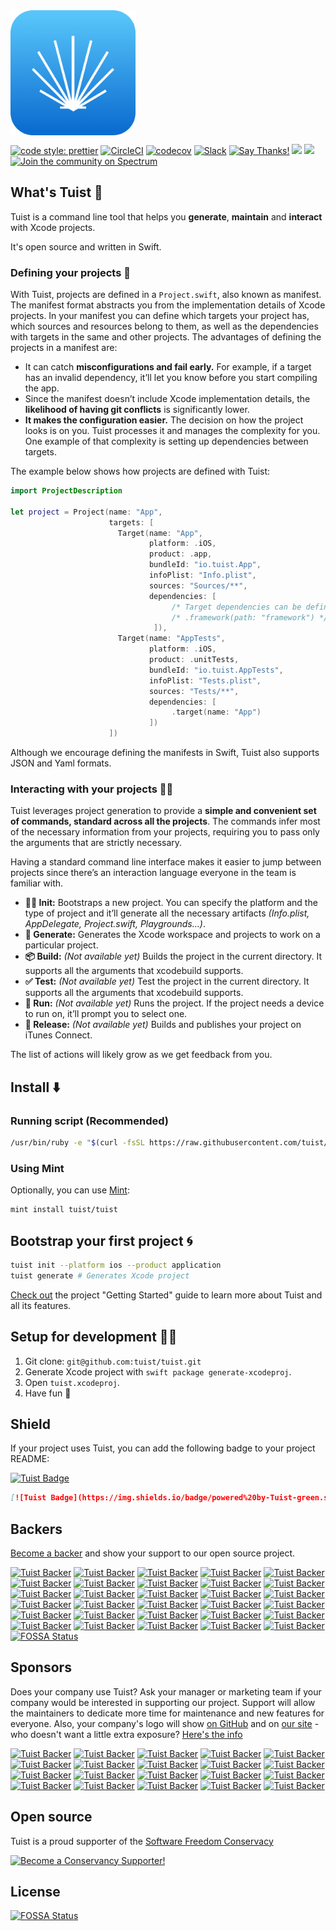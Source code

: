 <img src="assets/tuist.png" width="200" align="center"/>

[![code style: prettier](https://img.shields.io/badge/code_style-prettier-ff69b4.svg?style=flat-square)](https://github.com/prettier/prettier)
[![CircleCI](https://circleci.com/gh/tuist/tuist.svg?style=svg)](https://circleci.com/gh/tuist/tuist)
[![codecov](https://codecov.io/gh/tuist/tuist/branch/master/graph/badge.svg)](https://codecov.io/gh/tuist/tuist)
[![Slack](http://slack.tuist.io/badge.svg)](http://slack.tuist.io)
[![Say Thanks!](https://img.shields.io/badge/Say%20Thanks-!-1EAEDB.svg)](https://saythanks.io/to/pepibumur)
<img src="https://opencollective.com/tuistapp/tiers/backer/badge.svg?label=backer&color=brightgreen" />
<img src="https://opencollective.com/tuistapp/tiers/sponsor/badge.svg?label=sponsor&color=brightgreen" />
[![Join the community on Spectrum](https://withspectrum.github.io/badge/badge.svg)](https://spectrum.chat/tuist)

## What's Tuist 🕺

Tuist is a command line tool that helps you **generate**, **maintain** and **interact** with Xcode projects.

It's open source and written in Swift.

### Defining your projects 💼

With Tuist, projects are defined in a `Project.swift`, also known as manifest. The manifest format abstracts you from the implementation details of Xcode projects. In your manifest you can define which targets your project has, which sources and resources belong to them, as well as the dependencies with targets in the same and other projects. The advantages of defining the projects in a manifest are:

- It can catch **misconfigurations and fail early.** For example, if a target has an invalid dependency, it’ll let you know before you start compiling the app.
- Since the manifest doesn’t include Xcode implementation details, the **likelihood of having git conflicts** is significantly lower.
- **It makes the configuration easier.** The decision on how the project looks is on you. Tuist processes it and manages the complexity for you. One example of that complexity is setting up dependencies between targets.

The example below shows how projects are defined with Tuist:

```swift
import ProjectDescription

let project = Project(name: "App",
                      targets: [
                        Target(name: "App",
                               platform: .iOS,
                               product: .app,
                               bundleId: "io.tuist.App",
                               infoPlist: "Info.plist",
                               sources: "Sources/**",
                               dependencies: [
                                    /* Target dependencies can be defined here */
                                    /* .framework(path: "framework") */
                                ]),
                        Target(name: "AppTests",
                               platform: .iOS,
                               product: .unitTests,
                               bundleId: "io.tuist.AppTests",
                               infoPlist: "Tests.plist",
                               sources: "Tests/**",
                               dependencies: [
                                    .target(name: "App")
                               ])
                      ])
```

Although we encourage defining the manifests in Swift, Tuist also supports JSON and Yaml formats.

### Interacting with your projects 🙇‍♀️

Tuist leverages project generation to provide a **simple and convenient set of commands, standard across all the projects**. The commands infer most of the necessary information from your projects, requiring you to pass only the arguments that are strictly necessary.

Having a standard command line interface makes it easier to jump between projects since there’s an interaction language everyone in the team is familiar with.

- **👩‍💻 Init:** Bootstraps a new project. You can specify the platform and the type of project and it’ll generate all the necessary artifacts _(Info.plist, AppDelegate, Project.swift, Playgrounds…)_.
- **💫 Generate:** Generates the Xcode workspace and projects to work on a particular project.
- **📦 Build:** _(Not available yet)_ Builds the project in the current directory. It supports all the arguments that xcodebuild supports.
- **✅ Test:** _(Not available yet)_ Test the project in the current directory. It supports all the arguments that xcodebuild supports.
- **📱 Run:** _(Not available yet)_ Runs the project. If the project needs a device to run on, it’ll prompt you to select one.
- **🚀 Release:** _(Not available yet)_ Builds and publishes your project on iTunes Connect.

The list of actions will likely grow as we get feedback from you.

## Install ⬇️

### Running script (Recommended)

```bash
/usr/bin/ruby -e "$(curl -fsSL https://raw.githubusercontent.com/tuist/install/master/install)"
```

### Using Mint

Optionally, you can use [Mint](https://github.com/yonaskolb/mint):

```sh
mint install tuist/tuist
```

## Bootstrap your first project 🌀

```bash
tuist init --platform ios --product application
tuist generate # Generates Xcode project
```

[Check out](https://tuist.io/guides/1-getting-started) the project "Getting Started" guide to learn more about Tuist and all its features.

## Setup for development 👩‍💻

1.  Git clone: `git@github.com:tuist/tuist.git`
2.  Generate Xcode project with `swift package generate-xcodeproj`.
3.  Open `tuist.xcodeproj`.
4.  Have fun 🤖

## Shield

If your project uses Tuist, you can add the following badge to your project README:

[![Tuist Badge](https://img.shields.io/badge/powered%20by-Tuist-green.svg?longCache=true)](https://github.com/tuist)

```md
[![Tuist Badge](https://img.shields.io/badge/powered%20by-Tuist-green.svg?longCache=true)](https://github.com/tuist)
```

## Backers

[Become a backer](https://opencollective.com/tuistapp#backer) and show your support to our open source project.

[![Tuist Backer](https://opencollective.com/tuistapp/backer/0/avatar)](https://opencollective.com/tuistapp/backer/0/website)
[![Tuist Backer](https://opencollective.com/tuistapp/backer/1/avatar)](https://opencollective.com/tuistapp/backer/1/website)
[![Tuist Backer](https://opencollective.com/tuistapp/backer/2/avatar)](https://opencollective.com/tuistapp/backer/2/website)
[![Tuist Backer](https://opencollective.com/tuistapp/backer/3/avatar)](https://opencollective.com/tuistapp/backer/3/website)
[![Tuist Backer](https://opencollective.com/tuistapp/backer/4/avatar)](https://opencollective.com/tuistapp/backer/4/website)
[![Tuist Backer](https://opencollective.com/tuistapp/backer/5/avatar)](https://opencollective.com/tuistapp/backer/5/website)
[![Tuist Backer](https://opencollective.com/tuistapp/backer/6/avatar)](https://opencollective.com/tuistapp/backer/6/website)
[![Tuist Backer](https://opencollective.com/tuistapp/backer/7/avatar)](https://opencollective.com/tuistapp/backer/7/website)
[![Tuist Backer](https://opencollective.com/tuistapp/backer/8/avatar)](https://opencollective.com/tuistapp/backer/8/website)
[![Tuist Backer](https://opencollective.com/tuistapp/backer/9/avatar)](https://opencollective.com/tuistapp/backer/9/website)
[![Tuist Backer](https://opencollective.com/tuistapp/backer/10/avatar)](https://opencollective.comtuistapps/backer/10/website)
[![Tuist Backer](https://opencollective.com/tuistapp/backer/11/avatar)](https://opencollective.com/tuistapp/backer/11/website)
[![Tuist Backer](https://opencollective.com/tuistapp/backer/12/avatar)](https://opencollective.com/tuistapp/backer/12/website)
[![Tuist Backer](https://opencollective.com/tuistapp/backer/13/avatar)](https://opencollective.com/tuistapp/backer/13/website)
[![Tuist Backer](https://opencollective.com/tuistapp/backer/14/avatar)](https://opencollective.com/tuistapp/backer/14/website)
[![Tuist Backer](https://opencollective.com/tuistapp/backer/15/avatar)](https://opencollective.com/tuistapp/backer/15/website)
[![Tuist Backer](https://opencollective.com/tuistapp/backer/16/avatar)](https://opencollective.com/tuistapp/backer/16/website)
[![Tuist Backer](https://opencollective.com/tuistapp/backer/17/avatar)](https://opencollective.com/tuistapp/backer/17/website)
[![Tuist Backer](https://opencollective.com/tuistapp/backer/18/avatar)](https://opencollective.com/tuistapp/backer/18/website)
[![Tuist Backer](https://opencollective.com/tuistapp/backer/19/avatar)](https://opencollective.com/tuistapp/backer/19/website)
[![Tuist Backer](https://opencollective.com/tuistapp/backer/20/avatar)](https://opencollective.com/tuistapp/backer/20/website)
[![Tuist Backer](https://opencollective.com/tuistapp/backer/21/avatar)](https://opencollective.com/tuistapp/backer/21/website)
[![Tuist Backer](https://opencollective.com/tuistapp/backer/22/avatar)](https://opencollective.com/tuistapp/backer/22/website)
[![Tuist Backer](https://opencollective.com/tuistapp/backer/23/avatar)](https://opencollective.com/tuistapp/backer/23/website)
[![Tuist Backer](https://opencollective.com/tuistapp/backer/24/avatar)](https://opencollective.com/tuistapp/backer/24/website)
[![Tuist Backer](https://opencollective.com/tuistapp/backer/25/avatar)](https://opencollective.com/tuistapp/backer/25/website)
[![Tuist Backer](https://opencollective.com/tuistapp/backer/26/avatar)](https://opencollective.com/tuistapp/backer/26/website)
[![Tuist Backer](https://opencollective.com/tuistapp/backer/27/avatar)](https://opencollective.com/tuistapp/backer/27/website)
[![Tuist Backer](https://opencollective.com/tuistapp/backer/28/avatar)](https://opencollective.com/tuistapp/backer/28/website)
[![Tuist Backer](https://opencollective.com/tuistapp/backer/29/avatar)](https://opencollective.com/tuistapp/backer/29/website)
[![FOSSA Status](https://app.fossa.io/api/projects/git%2Bgithub.com%2Ftuist%2Ftuist.svg?type=shield)](https://app.fossa.io/projects/git%2Bgithub.com%2Ftuist%2Ftuist?ref=badge_shield)

## Sponsors

Does your company use Tuist?  Ask your manager or marketing team if your company would be interested in supporting our project.  Support will allow the maintainers to dedicate more time for maintenance and new features for everyone.  Also, your company's logo will show [on GitHub](https://github.com/tuist/tuist#readme) and on [our site](https://tuist.io) - who doesn't want a little extra exposure?  [Here's the info](https://opencollective.com/tuistapp)

[![Tuist Backer](https://opencollective.com/tuistapp/sponsor/0/avatar)](https://opencollective.com/tuistapp/sponsor/0/website)
[![Tuist Backer](https://opencollective.com/tuistapp/sponsor/1/avatar)](https://opencollective.com/tuistapp/sponsor/1/website)
[![Tuist Backer](https://opencollective.com/tuistapp/sponsor/2/avatar)](https://opencollective.com/tuistapp/sponsor/2/website)
[![Tuist Backer](https://opencollective.com/tuistapp/sponsor/3/avatar)](https://opencollective.com/tuistapp/sponsor/3/website)
[![Tuist Backer](https://opencollective.com/tuistapp/sponsor/4/avatar)](https://opencollective.com/tuistapp/sponsor/4/website)
[![Tuist Backer](https://opencollective.com/tuistapp/sponsor/5/avatar)](https://opencollective.com/tuistapp/sponsor/5/website)
[![Tuist Backer](https://opencollective.com/tuistapp/sponsor/6/avatar)](https://opencollective.com/tuistapp/sponsor/6/website)
[![Tuist Backer](https://opencollective.com/tuistapp/sponsor/7/avatar)](https://opencollective.com/tuistapp/sponsor/7/website)
[![Tuist Backer](https://opencollective.com/tuistapp/sponsor/8/avatar)](https://opencollective.com/tuistapp/sponsor/8/website)
[![Tuist Backer](https://opencollective.com/tuistapp/sponsor/9/avatar)](https://opencollective.com/tuistapp/sponsor/9/website)
[![Tuist Backer](https://opencollective.com/tuistapp/sponsor/10/avatar)](https://opencollective.comtuistapps/sponsor/10/website)
[![Tuist Backer](https://opencollective.com/tuistapp/sponsor/11/avatar)](https://opencollective.com/tuistapp/sponsor/11/website)
[![Tuist Backer](https://opencollective.com/tuistapp/sponsor/12/avatar)](https://opencollective.com/tuistapp/sponsor/12/website)
[![Tuist Backer](https://opencollective.com/tuistapp/sponsor/13/avatar)](https://opencollective.com/tuistapp/sponsor/13/website)
[![Tuist Backer](https://opencollective.com/tuistapp/sponsor/14/avatar)](https://opencollective.com/tuistapp/sponsor/14/website)
[![Tuist Backer](https://opencollective.com/tuistapp/sponsor/15/avatar)](https://opencollective.com/tuistapp/sponsor/15/website)
[![Tuist Backer](https://opencollective.com/tuistapp/sponsor/16/avatar)](https://opencollective.com/tuistapp/sponsor/16/website)
[![Tuist Backer](https://opencollective.com/tuistapp/sponsor/17/avatar)](https://opencollective.com/tuistapp/sponsor/17/website)
[![Tuist Backer](https://opencollective.com/tuistapp/sponsor/18/avatar)](https://opencollective.com/tuistapp/sponsor/18/website)
[![Tuist Backer](https://opencollective.com/tuistapp/sponsor/19/avatar)](https://opencollective.com/tuistapp/sponsor/19/website)

## Open source

Tuist is a proud supporter of the [Software Freedom Conservacy](https://sfconservancy.org/)

<a href="https://sfconservancy.org/supporter/"><img src="https://sfconservancy.org/img/supporter-badge.png" width="194" height="90" alt="Become a Conservancy Supporter!" border="0"/></a>


## License
[![FOSSA Status](https://app.fossa.io/api/projects/git%2Bgithub.com%2Ftuist%2Ftuist.svg?type=large)](https://app.fossa.io/projects/git%2Bgithub.com%2Ftuist%2Ftuist?ref=badge_large)
